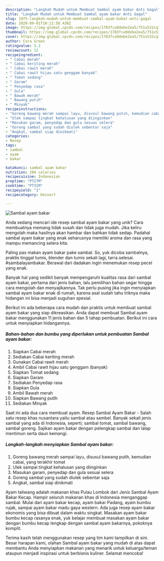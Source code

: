 ```yaml
---
description: "Langkah Mudah untuk Membuat Sambal ayam bakar Anti Gagal"
title: "Langkah Mudah untuk Membuat Sambal ayam bakar Anti Gagal"
slug: 1975-langkah-mudah-untuk-membuat-sambal-ayam-bakar-anti-gagal
date: 2020-09-01T10:12:50.438Z
image: https://img-global.cpcdn.com/recipes/1703fca9debe2ea5/751x532cq70/sambal-ayam-bakar-foto-resep-utama.jpg
thumbnail: https://img-global.cpcdn.com/recipes/1703fca9debe2ea5/751x532cq70/sambal-ayam-bakar-foto-resep-utama.jpg
cover: https://img-global.cpcdn.com/recipes/1703fca9debe2ea5/751x532cq70/sambal-ayam-bakar-foto-resep-utama.jpg
author: Cora Green
ratingvalue: 3.2
reviewcount: 12
recipeingredient:
- " Cabai merah"
- " Cabai keriting merah"
- " Cabai rawit merah"
- " Cabai rawit hijau satu genggam banyak"
- " Tomat sedang"
- " Garam"
- " Penyedap rasa"
- " Gula"
- " Bawah merah"
- " Bawang putih"
- " Minyak"
recipeinstructions:
- "Goreng bawang merah sampai layu, disusul bawang putih, kemudian cabai, yang terakhir tomat"
- "Ulek sampai tingkat kehalusan yang diinginkan"
- "Masukan garam, penyedap dan gula sesuai selera"
- "Goreng sambal yang sudah diulek sebentar saja"
- "Angkat, sambal siap dinikmati"
categories:
- Resep
tags:
- sambal
- ayam
- bakar

katakunci: sambal ayam bakar 
nutrition: 284 calories
recipecuisine: Indonesian
preptime: "PT27M"
cooktime: "PT31M"
recipeyield: "1"
recipecategory: Dessert

---
```



![Sambal ayam bakar](https://img-global.cpcdn.com/recipes/1703fca9debe2ea5/751x532cq70/sambal-ayam-bakar-foto-resep-utama.jpg)

Anda sedang mencari ide resep sambal ayam bakar yang unik? Cara membuatnya memang tidak susah dan tidak juga mudah. Jika keliru mengolah maka hasilnya akan hambar dan bahkan tidak sedap. Padahal sambal ayam bakar yang enak seharusnya memiliki aroma dan rasa yang mampu memancing selera kita.

Paling pas makan ayam bakar pake sambal. So, yuk dicoba sambalnya, praktis tinggal tumis, blender dan tumis sekali lagi, tarra.selesai. #sambalayambakar. Berawal dari dadakan ingin menemukan resep pecel yang enak.

Banyak hal yang sedikit banyak mempengaruhi kualitas rasa dari sambal ayam bakar, pertama dari jenis bahan, lalu pemilihan bahan segar hingga cara mengolah dan menyajikannya. Tak perlu pusing jika ingin menyiapkan sambal ayam bakar enak di rumah, karena asal sudah tahu triknya maka hidangan ini bisa menjadi suguhan spesial.


Berikut ini ada beberapa cara mudah dan praktis untuk membuat sambal ayam bakar yang siap dikreasikan. Anda dapat membuat Sambal ayam bakar menggunakan 11 jenis bahan dan 5 tahap pembuatan. Berikut ini cara untuk menyiapkan hidangannya.

<!--inarticleads1-->

##### Bahan-bahan dan bumbu yang diperlukan untuk pembuatan Sambal ayam bakar:

1. Siapkan  Cabai merah
1. Sediakan  Cabai keriting merah
1. Gunakan  Cabai rawit merah
1. Ambil  Cabai rawit hijau satu genggam (banyak)
1. Siapkan  Tomat sedang
1. Siapkan  Garam
1. Sediakan  Penyedap rasa
1. Siapkan  Gula
1. Ambil  Bawah merah
1. Siapkan  Bawang putih
1. Sediakan  Minyak


Saat ini ada dua cara membuat ayam. Resep Sambal Ayam Bakar - Salah satu resep khas nusantara yaitu sambal atau sambel. Banyak sekali jenis sambal yang ada di Indonesia, seperti; sambal tomat, sambal bawang, sambal goreng. Sajikan ayam bakar dengan pelengkap sambal dan lalap mentimun serta daun kemangi. 

<!--inarticleads2-->

##### Langkah-langkah menyiapkan Sambal ayam bakar:

1. Goreng bawang merah sampai layu, disusul bawang putih, kemudian cabai, yang terakhir tomat
1. Ulek sampai tingkat kehalusan yang diinginkan
1. Masukan garam, penyedap dan gula sesuai selera
1. Goreng sambal yang sudah diulek sebentar saja
1. Angkat, sambal siap dinikmati


Ayam taliwang adalah makanan khas Pulau Lombok dari Jenis Sambal Ayam Bakar Kecap. Hampir seluruh makanan khas di Indonesia menganggap sambal. Mulai dari ayam bakar kecap, ayam bakar Padang, ayam bumbu rujak, sampai ayam bakar madu gaya western. Ada juga resep ayam bakar ekonomis yang bisa dibuat dalam waktu singkat. Masakan ayam bakar bumbu kecap rasanya enak, yuk belajar membuat masakan ayam bakar dengan bumbu kecap lengkap dengan sambal ayam bakarnya, pokoknya komplit. 

Terima kasih telah menggunakan resep yang tim kami tampilkan di sini. Besar harapan kami, olahan Sambal ayam bakar yang mudah di atas dapat membantu Anda menyiapkan makanan yang menarik untuk keluarga/teman ataupun menjadi inspirasi untuk berbisnis kuliner. Selamat mencoba!
